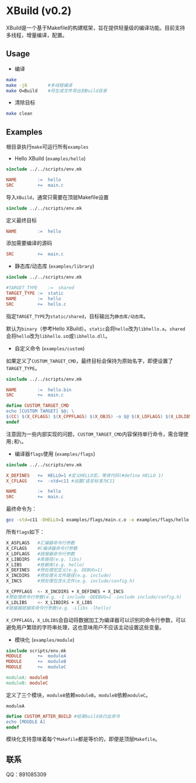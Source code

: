 # XBuild (v0.2)
XBuild是一个基于Makefile的构建框架，旨在提供轻量级的编译功能。目前支持多线程，增量编译，配置。
## Usage
- 编译
```sh
make
make -j8        #多线程编译
make O=Build    #将生成文件导出到Build目录
```
- 清除目标
```sh
make clean
```
## Examples
根目录执行`make`可运行所有`examples`
- Hello XBuild (`examples/hello`)

```makefile
sinclude ../../scripts/env.mk

NAME        :=  hello
SRC         +=  main.c
```
导入`XBuild`，通常只需要在顶层Makefile设置
```makefile
sinclude ../../scripts/env.mk
```
定义最终目标
```makefile
NAME        :=  hello
```
添加需要编译的源码
```makefile
SRC         +=  main.c
```
- 静态库/动态库 (`examples/library`)
```makefile
sinclude ../../scripts/env.mk

#TARGET_TYPE    :=	shared
TARGET_TYPE :=  static
NAME        :=  hello
SRC         +=  hello.c
```
指定`TARGET_TYPE`为`static/shared`，目标输出为`静态库/动态库`。

默认为`binary`（参考Hello XBuild）。`static`会将`hello`改为`libhello.a`，`shared`会将`hello`改为`libhello.s`o或`libhello.dll`。
- 自定义命令 (`examples/custom`)

如果定义了`CUSTOM_TARGET_CMD`，最终目标会保持为原始名字，即便设置了`TARGET_TYPE`。
```makefile
sinclude ../../scripts/env.mk

NAME        :=  hello.bin
SRC         +=  main.c

define CUSTOM_TARGET_CMD
echo [CUSTOM TARGET] $@; \
$(CC) $(X_CFLAGS) $(X_CPPFLAGS) $(X_OBJS) -o $@ $(X_LDFLAGS) $(X_LDLIBS)
endef
```
注意因为一些内部实现的问题，`CUSTOM_TARGET_CMD`内容保持单行命令，需合理使用`;`和`\`。
- 编译器`flags`使用 (`examples/flags`)
```makefile
sinclude ../../scripts/env.mk

X_DEFINES   +=  HELLO=1 #定义HELLO宏，等效代码(#define HELLO 1)
X_CFLAGS    +=  -std=c11 #设置C语言标准为C11

NAME        :=  hello
SRC         +=  main.c
```
最终命令为：
```sh
gcc -std=c11 -DHELLO=1 examples/flags/main.c.o -o examples/flags/hello
```
所有`flags`如下：
```sh
X_ASFLAGS   #汇编器命令行参数
X_CFLAGS    #C编译器命令行参数
X_LDFLAGS   #链接器命令行参数
X_LIBDIRS   #库路径(e.g. libs)
X_LIBS      #依赖库(e.g. hello)
X_DEFINES   #预处理宏定义(e.g. DEBUG=1)
X_INCDIRS   #预处理头文件路径(e.g. include)
X_INCS      #预处理包含头文件(e.g. include/config.h)

X_CPPFLAGS  <- X_INCDIRS + X_DEFINES + X_INCS
#预处理命令行参数(e.g. -I include -DDEBUG=1 -include include/config.h)
X_LDLIBS    <- X_LIBDIRS + X_LIBS
#链接器链接库命令行参数(e.g. -Llibs -lhello)
```
`X_CPPFLAGS`，`X_LDLIBS`会自动将数据加工为编译器可以识别的命令行参数，可以避免用户繁琐的字符串处理，这也意味用户不应该主动设置这些变量。
- 模块化 (`examples/module`)
```makefile
sinclude scripts/env.mk
MODULE      +=  moduleA
MODULE      +=  moduleB
MODULE      +=  moduleC

moduleA: moduleB
moduleB: moduleC
```
定义了三个模块，`moduleA`依赖`moduleB`，`moduleB`依赖`moduleC`。

`moduleA`
```makefile
define CUSTOM_AFTER_BUILD #结束build执行此命令
echo [MOUDLE A]
endef
```
模块化支持意味着每个`Makefile`都是等价的，即便是顶层`Makefile`。


## 联系
QQ：891085309